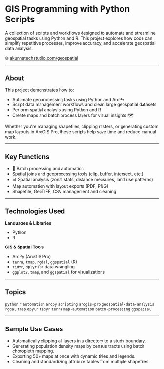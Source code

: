 # GIS Programming with Python Scripts

A collection of scripts and workflows designed to automate and streamline geospatial tasks using Python and R. This project explores how code can simplify repetitive processes, improve accuracy, and accelerate geospatial data analysis.

🌐 [akunnatechstudio.com/geospatial](https://akunnatechstudio.com/geospatial)

---

## About

This project demonstrates how to:

* Automate geoprocessing tasks using Python and ArcPy
* Script data management workflows and clean large geospatial datasets
* Perform spatial analysis using Python and R
* Create maps and batch process layers for visual insights 🗺️

Whether you're managing shapefiles, clipping rasters, or generating custom map layouts in ArcGIS Pro, these scripts help save time and reduce manual work.

---

## Key Functions

* 🔁 Batch processing and automation
* Spatial joins and geoprocessing tools (clip, buffer, intersect, etc.)
* 📊 Spatial analysis (zonal stats, distance measures, land use patterns)
* Map automation with layout exports (PDF, PNG)
* Shapefile, GeoTIFF, CSV management and cleaning

---

## Technologies Used

**Languages & Libraries**

* Python
* R

**GIS & Spatial Tools**

* ArcPy (ArcGIS Pro)
* `terra`, `tmap`, `rgdal`, `ggspatial` (R)
* `tidyr`, `dplyr` for data wrangling
* `ggplot2`, `tmap`, and `ggspatial` for visualizations

---

## Topics

`python` `r` `automation` `arcpy` `scripting` `arcgis-pro`
`geospatial-data-analysis` `rgdal` `tmap` `dpylr` `tidyr`
`terra` `map-automation` `batch-processing` `ggspatial`

---

## Sample Use Cases

* Automatically clipping all layers in a directory to a study boundary.
* Generating population density maps by census tracts using batch choropleth mapping.
* Exporting 50+ maps at once with dynamic titles and legends.
* Cleaning and standardizing attribute tables from multiple shapefiles.
